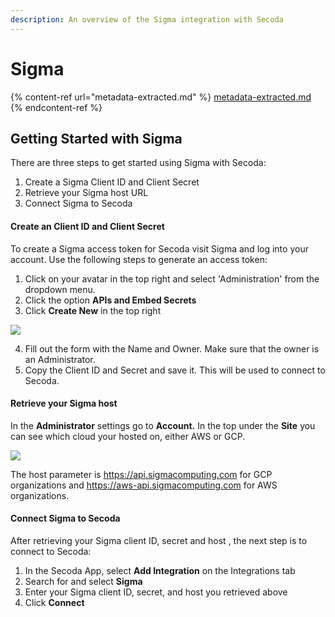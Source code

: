 ```yaml
---
description: An overview of the Sigma integration with Secoda
---
```


# Sigma

{% content-ref url="metadata-extracted.md" %}
[metadata-extracted.md](metadata-extracted.md)
{% endcontent-ref %}

## **Getting Started with Sigma** <a href="#h_3a4bfd6458" id="h_3a4bfd6458"></a>

There are three steps to get started using Sigma with Secoda:

1. Create a Sigma Client ID and Client Secret
2. Retrieve your Sigma host URL
3. Connect Sigma to Secoda

#### **Create an Client ID and Client Secret** <a href="#h_0d871f44cf" id="h_0d871f44cf"></a>

To create a Sigma access token for Secoda visit Sigma and log into your account. Use the following steps to generate an access token:

1. Click on your avatar in the top right and select 'Administration' from the dropdown menu.
2. Click the option **APIs and Embed Secrets**
3. Click **Create New** in the top right

![](https://secoda-public-media-assets.s3.amazonaws.com/image%20\(1\)%20\(1\)%20\(1\).png)

4. Fill out the form with the Name and Owner. Make sure that the owner is an Administrator.
5. Copy the Client ID and Secret and save it. This will be used to connect to Secoda.

#### **Retrieve your Sigma host** <a href="#h_2e32c48e7f" id="h_2e32c48e7f"></a>

In the **Administrator** settings go to **Account.** In the top under the **Site** you can see which cloud your hosted on, either AWS or GCP.

![](https://secoda-public-media-assets.s3.amazonaws.com/image%20\(7\).png)

The host parameter is https://api.sigmacomputing.com for GCP organizations and https://aws-api.sigmacomputing.com for AWS organizations.

#### **Connect Sigma to Secoda** <a href="#h_b1c101d905" id="h_b1c101d905"></a>

After retrieving your Sigma client ID, secret and host , the next step is to connect to Secoda:

1. In the Secoda App, select **Add Integration** on the Integrations tab
2. Search for and select **Sigma**
3. Enter your Sigma client ID, secret, and host you retrieved above
4. Click **Connect**
